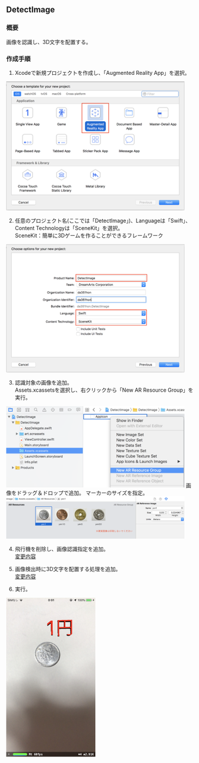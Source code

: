 ## DetectImage
### 概要
画像を認識し、3D文字を配置する。
### 作成手順  

1. Xcodeで新規プロジェクトを作成し、「Augmented Reality App」を選択。  
<img src="images/detect_image_select_ar.png" width="480"/>   

2. 任意のプロジェクト名(ここでは「DetectImage」)、Languageは「Swift」、Content Technologyは「SceneKit」を選択。  
SceneKit：簡単に3Dゲームを作ることができるフレームワーク  
<img src="images/detect_image_select_swift_scene_kit.png" width="480"/>  

3. 認識対象の画像を追加。  
Assets.xcassetsを選択し、右クリックから「New AR Resource Group」を実行。
<img src="images/detect_image_add_resource_group.png" width="480"/>   
画像をドラッグ＆ドロップで追加。 マーカーのサイズを指定。 
<img src="images/detect_image_add_images.png" width="480"/>   

4. 飛行機を削除し、画像認識指定を追加。  
[変更内容](https://github.com/da351hon/DetectImage/commit/f40a5eeb27440544a370714697b72f97294db210)

5. 画像検出時に3D文字を配置する処理を追加。  
[変更内容](https://github.com/da351hon/DetectImage/commit/b761bd2c7702b6bc54e64742a0e3d074cc66528b)

6. 実行。  
<img src="images/detect_image_run.jpeg" width="240"/>   
